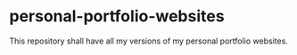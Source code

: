 # personal-portfolio-websites
This repository shall have all my versions of my personal portfolio websites.
